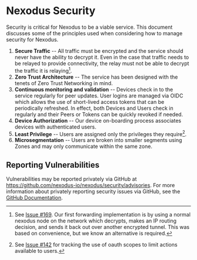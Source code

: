 # Nexodus Security

Security is critical for Nexodus to be a viable service. This document discusses some of the principles used when considering how to manage security for Nexodus.

1. **Secure Traffic** -- All traffic must be encrypted and the service should never have the ability to decrypt it. Even in the case that traffic needs to be relayed to provide connectivity, the relay must not be able to decrypt the traffic it is relaying[^1].
2. **Zero Trust Architecture** -- The service has been designed with the tenets of Zero Trust Networking in mind.
3. **Continuous monitoring and validation** -- Devices check in to the service regularly for peer updates. User logins are managed via OIDC which allows the use of short-lived access tokens that can be periodically refreshed. In effect, both Devices and Users check in regularly and their Peers or Tokens can be quickly revoked if needed.
4. **Device Authorization** -- Our device on-boarding process associates devices with authenticated users.
5. **Least Privilege** -- Users are assigned only the privileges they require[^2].
6. **Microsegmentation** -- Users are broken into smaller segments using Zones and may only communicate within the same zone.

[^1]: See [Issue #169](https://github.com/nexodus-io/nexodus/issues/169). Our first forwarding implementation is by using a normal nexodus node on the network which decrypts, makes an IP routing decision, and sends it back out over another encrypted tunnel. This was based on convenience, but we know an alternative is required.
[^2]: See [Issue #142](https://github.com/nexodus-io/nexodus/issues/142) for tracking the use of oauth scopes to limit actions available to users.

## Reporting Vulnerabilities

Vulnerabilities may be reported privately via GitHub at <https://github.com/nexodus-io/nexodus/security/advisories>. For more information about privately reporting security issues via GitHub, see the [GitHub Documentation](https://docs.github.com/en/code-security/security-advisories/guidance-on-reporting-and-writing/privately-reporting-a-security-vulnerability).
